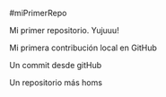 #miPrimerRepo

Mi primer repositorio. Yujuuu!

Mi primera contribución local en GitHub

Un commit desde gitHub

Un repositorio más homs
